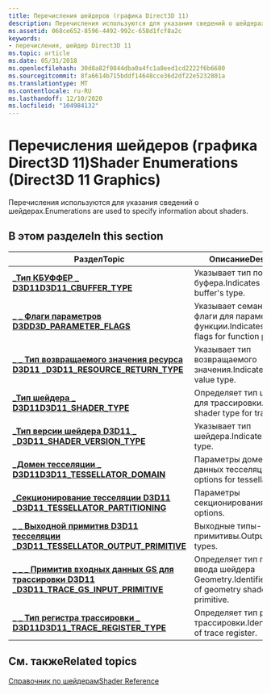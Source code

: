 ```yaml
---
title: Перечисления шейдеров (графика Direct3D 11)
description: Перечисления используются для указания сведений о шейдерах.
ms.assetid: 068ce652-8596-4492-992c-658d1fcf8a2c
keywords:
- перечисления, шейдер Direct3D 11
ms.topic: article
ms.date: 05/31/2018
ms.openlocfilehash: 30d8a82f0844dba0a4fc1a8eed1cd2222f6b6680
ms.sourcegitcommit: 8fa6614b715bddf14648cce36d2df22e5232801a
ms.translationtype: MT
ms.contentlocale: ru-RU
ms.lasthandoff: 12/10/2020
ms.locfileid: "104984132"
---
```

# <a name="shader-enumerations-direct3d-11-graphics"></a><span data-ttu-id="539ec-104">Перечисления шейдеров (графика Direct3D 11)</span><span class="sxs-lookup"><span data-stu-id="539ec-104">Shader Enumerations (Direct3D 11 Graphics)</span></span>

<span data-ttu-id="539ec-105">Перечисления используются для указания сведений о шейдерах.</span><span class="sxs-lookup"><span data-stu-id="539ec-105">Enumerations are used to specify information about shaders.</span></span>


## <a name="in-this-section"></a><span data-ttu-id="539ec-106">В этом разделе</span><span class="sxs-lookup"><span data-stu-id="539ec-106">In this section</span></span>



| <span data-ttu-id="539ec-107">Раздел</span><span class="sxs-lookup"><span data-stu-id="539ec-107">Topic</span></span>                                                                                          | <span data-ttu-id="539ec-108">Описание</span><span class="sxs-lookup"><span data-stu-id="539ec-108">Description</span></span>                                                        |
|------------------------------------------------------------------------------------------------|--------------------------------------------------------------------|
| <span data-ttu-id="539ec-109">[**\_Тип КБУФФЕР \_ D3D11**](/previous-versions/windows/desktop/legacy/ff476097(v=vs.85))</span><span class="sxs-lookup"><span data-stu-id="539ec-109">[**D3D11\_CBUFFER\_TYPE**](/previous-versions/windows/desktop/legacy/ff476097(v=vs.85))</span></span><br/>                                  | <span data-ttu-id="539ec-110">Указывает тип постоянного буфера.</span><span class="sxs-lookup"><span data-stu-id="539ec-110">Indicates a constant buffer's type.</span></span><br/>                     |
| [<span data-ttu-id="539ec-111">**\_ \_ Флаги параметров D3D**</span><span class="sxs-lookup"><span data-stu-id="539ec-111">**D3D\_PARAMETER\_FLAGS**</span></span>](/windows/desktop/api/d3dcommon/ne-d3dcommon-d3d_parameter_flags)<br/>                                | <span data-ttu-id="539ec-112">Указывает семантические флаги для параметров функции.</span><span class="sxs-lookup"><span data-stu-id="539ec-112">Indicates semantic flags for function parameters.</span></span><br/>       |
| [<span data-ttu-id="539ec-113">**\_ \_ Тип возвращаемого значения ресурса D3D11 \_**</span><span class="sxs-lookup"><span data-stu-id="539ec-113">**D3D11\_RESOURCE\_RETURN\_TYPE**</span></span>](/windows/win32/api/d3dcommon/ne-d3dcommon-d3d_resource_return_type)<br/>                 | <span data-ttu-id="539ec-114">Указывает тип возвращаемого значения.</span><span class="sxs-lookup"><span data-stu-id="539ec-114">Indicates return value type.</span></span><br/>                            |
| [<span data-ttu-id="539ec-115">**\_Тип шейдера \_ D3D11**</span><span class="sxs-lookup"><span data-stu-id="539ec-115">**D3D11\_SHADER\_TYPE**</span></span>](/windows/desktop/api/D3D11ShaderTracing/ne-d3d11shadertracing-d3d11_shader_type)<br/>                                    | <span data-ttu-id="539ec-116">Определяет тип шейдера для трассировки.</span><span class="sxs-lookup"><span data-stu-id="539ec-116">Identifies a shader type for tracing.</span></span><br/>                   |
| [<span data-ttu-id="539ec-117">**\_Тип версии шейдера D3D11 \_ \_**</span><span class="sxs-lookup"><span data-stu-id="539ec-117">**D3D11\_SHADER\_VERSION\_TYPE**</span></span>](/windows/desktop/api/d3d11shader/ne-d3d11shader-d3d11_shader_version_type)<br/>                   | <span data-ttu-id="539ec-118">Указывает тип шейдера.</span><span class="sxs-lookup"><span data-stu-id="539ec-118">Indicates shader type.</span></span><br/>                                  |
| [<span data-ttu-id="539ec-119">**\_Домен тесселяции \_ D3D11**</span><span class="sxs-lookup"><span data-stu-id="539ec-119">**D3D11\_TESSELLATOR\_DOMAIN**</span></span>](/windows/win32/api/d3dcommon/ne-d3dcommon-d3d_tessellator_domain)<br/>                      | <span data-ttu-id="539ec-120">Параметры домена для данных тесселяции.</span><span class="sxs-lookup"><span data-stu-id="539ec-120">Domain options for tessellator data.</span></span><br/>                    |
| [<span data-ttu-id="539ec-121">**\_Секционирование тесселяции D3D11 \_**</span><span class="sxs-lookup"><span data-stu-id="539ec-121">**D3D11\_TESSELLATOR\_PARTITIONING**</span></span>](/windows/win32/api/d3dcommon/ne-d3dcommon-d3d_tessellator_partitioning)<br/>          | <span data-ttu-id="539ec-122">Параметры секционирования.</span><span class="sxs-lookup"><span data-stu-id="539ec-122">Partitioning options.</span></span><br/>                                   |
| [<span data-ttu-id="539ec-123">**\_ \_ Выходной примитив D3D11 тесселяции \_**</span><span class="sxs-lookup"><span data-stu-id="539ec-123">**D3D11\_TESSELLATOR\_OUTPUT\_PRIMITIVE**</span></span>](/windows/win32/api/d3dcommon/ne-d3dcommon-d3d_tessellator_output_primitive)<br/> | <span data-ttu-id="539ec-124">Выходные типы-примитивы.</span><span class="sxs-lookup"><span data-stu-id="539ec-124">Output primitive types.</span></span><br/>                                 |
| [<span data-ttu-id="539ec-125">**\_ \_ \_ Примитив входных данных GS для трассировки D3D11 \_**</span><span class="sxs-lookup"><span data-stu-id="539ec-125">**D3D11\_TRACE\_GS\_INPUT\_PRIMITIVE**</span></span>](/windows/desktop/api/D3D11ShaderTracing/ne-d3d11shadertracing-d3d11_trace_gs_input_primitive)<br/>        | <span data-ttu-id="539ec-126">Определяет тип примитива ввода шейдера Geometry.</span><span class="sxs-lookup"><span data-stu-id="539ec-126">Identifies the type of geometry shader input primitive.</span></span><br/> |
| [<span data-ttu-id="539ec-127">**\_ \_ Тип регистра трассировки \_ D3D11**</span><span class="sxs-lookup"><span data-stu-id="539ec-127">**D3D11\_TRACE\_REGISTER\_TYPE**</span></span>](/windows/desktop/api/D3D11ShaderTracing/ne-d3d11shadertracing-d3d11_trace_register_type)<br/>                   | <span data-ttu-id="539ec-128">Определяет тип регистра трассировки.</span><span class="sxs-lookup"><span data-stu-id="539ec-128">Identifies a type of trace register.</span></span><br/>                    |



 

## <a name="related-topics"></a><span data-ttu-id="539ec-129">См. также</span><span class="sxs-lookup"><span data-stu-id="539ec-129">Related topics</span></span>

<dl> <dt>

[<span data-ttu-id="539ec-130">Справочник по шейдерам</span><span class="sxs-lookup"><span data-stu-id="539ec-130">Shader Reference</span></span>](d3d11-graphics-reference-d3d11-shader.md)
</dt> </dl>

 

